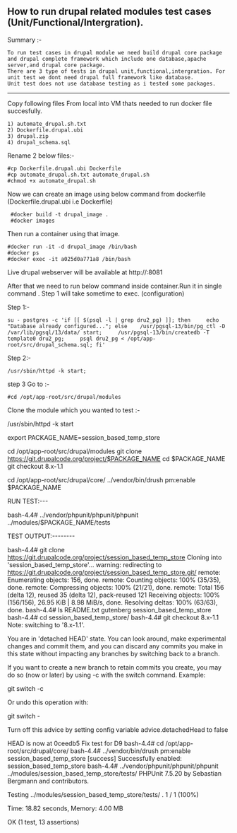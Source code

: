 How to run drupal related modules test cases (Unit/Functional/Intergration).
-------------

Summary :-

    To run test cases in drupal module we need build drupal core package and drupal complete framework which include one database,apache server,and drupal core package.
    There are 3 type of tests in drupal unit,functional,intergration. For unit test we dont need drupal full framework like database.
    Unit test does not use database testing as i tested some packages.

*************************

Copy following files From local into VM thats needed to run docker file succesfully.

    1) automate_drupal.sh.txt
    2) Dockerfile.drupal.ubi
    3) drupal.zip
    4) drupal_schema.sql

Rename 2 below files:-

    #cp Dockerfile.drupal.ubi Dockerfile
    #cp automate_drupal.sh.txt automate_drupal.sh
    #chmod +x automate_drupal.sh


Now we can create an image  using below command from dockerfile (Dockerfile.drupal.ubi i.e Dockerfile)

     #docker build -t drupal_image .
     #docker images


Then run a container using that image.

    #docker run -it -d drupal_image /bin/bash
    #docker ps
    #docker exec -it a025d0a771a8 /bin/bash

Live drupal webserver will be available at http://<ip>:8081

After that we need to run below command inside container.Run it in single command . 
Step 1 will take sometime to exec. (configuration)

Step 1:- 

    su - postgres -c 'if [[ $(psql -l | grep dru2_pg) ]]; then     echo "Database already configured..."; else    /usr/pgsql-13/bin/pg_ctl -D /var/lib/pgsql/13/data/ start;     /usr/pgsql-13/bin/createdb -T template0 dru2_pg;     psql dru2_pg < /opt/app-root/src/drupal_schema.sql; fi'

Step 2:-

    /usr/sbin/httpd -k start;


step 3 Go to :-

    #cd /opt/app-root/src/drupal/modules

Clone the module which you wanted to test :-

/usr/sbin/httpd -k start

export PACKAGE_NAME=session_based_temp_store

cd /opt/app-root/src/drupal/modules
git clone  https://git.drupalcode.org/project/$PACKAGE_NAME
cd $PACKAGE_NAME
git checkout 8.x-1.1

cd /opt/app-root/src/drupal/core/
../vendor/bin/drush pm:enable $PACKAGE_NAME

RUN TEST:---

bash-4.4# ../vendor/phpunit/phpunit/phpunit ../modules/$PACKAGE_NAME/tests

TEST OUTPUT:--------

bash-4.4# git clone https://git.drupalcode.org/project/session_based_temp_store
Cloning into 'session_based_temp_store'...
warning: redirecting to https://git.drupalcode.org/project/session_based_temp_store.git/
remote: Enumerating objects: 156, done.
remote: Counting objects: 100% (35/35), done.
remote: Compressing objects: 100% (21/21), done.
remote: Total 156 (delta 12), reused 35 (delta 12), pack-reused 121
Receiving objects: 100% (156/156), 26.95 KiB | 8.98 MiB/s, done.
Resolving deltas: 100% (63/63), done.
bash-4.4# ls
README.txt  gutenberg  session_based_temp_store
bash-4.4# cd session_based_temp_store/
bash-4.4# git checkout 8.x-1.1
Note: switching to '8.x-1.1'.

You are in 'detached HEAD' state. You can look around, make experimental
changes and commit them, and you can discard any commits you make in this
state without impacting any branches by switching back to a branch.

If you want to create a new branch to retain commits you create, you may
do so (now or later) by using -c with the switch command. Example:

  git switch -c <new-branch-name>

Or undo this operation with:

  git switch -

Turn off this advice by setting config variable advice.detachedHead to false

HEAD is now at 0ceedb5 Fix test for D9
bash-4.4# cd /opt/app-root/src/drupal/core/
bash-4.4# ../vendor/bin/drush pm:enable session_based_temp_store
[success] Successfully enabled: session_based_temp_store
bash-4.4# ../vendor/phpunit/phpunit/phpunit ../modules/session_based_temp_store/tests/
PHPUnit 7.5.20 by Sebastian Bergmann and contributors.

Testing ../modules/session_based_temp_store/tests/
.                                                                   1 / 1 (100%)

Time: 18.82 seconds, Memory: 4.00 MB

OK (1 test, 13 assertions)